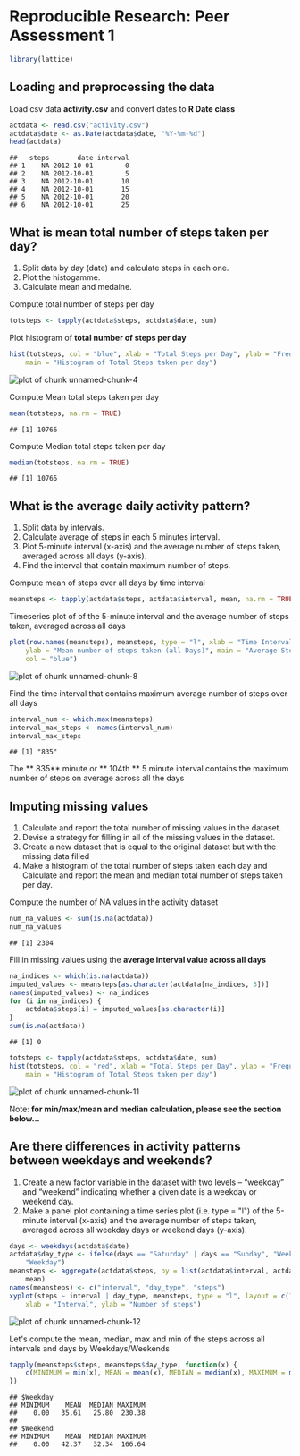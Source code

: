 # Reproducible Research: Peer Assessment 1

```r
library(lattice)
```

## Loading and preprocessing the data
Load csv data **activity.csv** and convert dates to **R Date class**  
 
```r
actdata <- read.csv("activity.csv")
actdata$date <- as.Date(actdata$date, "%Y-%m-%d")
head(actdata)
```

```
##   steps       date interval
## 1    NA 2012-10-01        0
## 2    NA 2012-10-01        5
## 3    NA 2012-10-01       10
## 4    NA 2012-10-01       15
## 5    NA 2012-10-01       20
## 6    NA 2012-10-01       25
```


## What is mean total number of steps taken per day?
1. Split data by day (date) and calculate steps in each one.
2. Plot the histogamme.
3. Calculate mean and medaine.


Compute total number of steps per day  

```r
totsteps <- tapply(actdata$steps, actdata$date, sum)
```

Plot histogram of **total number of steps per day**

```r
hist(totsteps, col = "blue", xlab = "Total Steps per Day", ylab = "Frequency", 
    main = "Histogram of Total Steps taken per day")
```

![plot of chunk unnamed-chunk-4](figure/unnamed-chunk-4.png) 

Compute Mean total steps taken per day

```r
mean(totsteps, na.rm = TRUE)
```

```
## [1] 10766
```


Compute Median total steps taken per day

```r
median(totsteps, na.rm = TRUE)
```

```
## [1] 10765
```


## What is the average daily activity pattern?
1. Split data by intervals.
2. Calculate average of steps in each 5 minutes interval.
3. Plot 5-minute interval (x-axis) and the average number of steps taken, averaged across all days (y-axis).
4. Find the interval that contain maximum number of steps. 


Compute mean of steps over all days by time interval

```r
meansteps <- tapply(actdata$steps, actdata$interval, mean, na.rm = TRUE)
```

Timeseries plot of of the 5-minute interval and the average number of steps taken, averaged across all days

```r
plot(row.names(meansteps), meansteps, type = "l", xlab = "Time Intervals (5-minute)", 
    ylab = "Mean number of steps taken (all Days)", main = "Average Steps Taken at 5 minute Intervals", 
    col = "blue")
```

![plot of chunk unnamed-chunk-8](figure/unnamed-chunk-8.png) 

Find the time interval that contains maximum average number of steps over all days

```r
interval_num <- which.max(meansteps)
interval_max_steps <- names(interval_num)
interval_max_steps
```

```
## [1] "835"
```

The ** 835** minute  or ** 104th ** 5 minute interval contains the maximum number of steps on average across all the days


## Imputing missing values

1. Calculate and report the total number of missing values in the dataset.
2. Devise a strategy for filling in all of the missing values in the dataset.
3. Create a new dataset that is equal to the original dataset but with the missing data filled
4. Make a histogram of the total number of steps taken each day and Calculate and report the mean and median total number of steps taken per day. 


Compute the number of NA values in the activity dataset

```r
num_na_values <- sum(is.na(actdata))
num_na_values
```

```
## [1] 2304
```


Fill in missing values using the **average interval value across all days**

```r
na_indices <- which(is.na(actdata))
imputed_values <- meansteps[as.character(actdata[na_indices, 3])]
names(imputed_values) <- na_indices
for (i in na_indices) {
    actdata$steps[i] = imputed_values[as.character(i)]
}
sum(is.na(actdata))
```

```
## [1] 0
```

```r
totsteps <- tapply(actdata$steps, actdata$date, sum)
hist(totsteps, col = "red", xlab = "Total Steps per Day", ylab = "Frequency", 
    main = "Histogram of Total Steps taken per day")
```

![plot of chunk unnamed-chunk-11](figure/unnamed-chunk-11.png) 

Note: **for min/max/mean and median calculation, please see the section below...**


## Are there differences in activity patterns between weekdays and weekends?
1. Create a new factor variable in the dataset with two levels – “weekday” and “weekend” indicating whether a given date is a weekday or weekend day.
2. Make a panel plot containing a time series plot (i.e. type = "l") of the 5-minute interval (x-axis) and the average number of steps taken, averaged across all weekday days or weekend days (y-axis).


```r
days <- weekdays(actdata$date)
actdata$day_type <- ifelse(days == "Saturday" | days == "Sunday", "Weekend", 
    "Weekday")
meansteps <- aggregate(actdata$steps, by = list(actdata$interval, actdata$day_type), 
    mean)
names(meansteps) <- c("interval", "day_type", "steps")
xyplot(steps ~ interval | day_type, meansteps, type = "l", layout = c(1, 2), 
    xlab = "Interval", ylab = "Number of steps")
```

![plot of chunk unnamed-chunk-12](figure/unnamed-chunk-12.png) 

Let's compute the mean, median, max and min of the steps across all intervals and days by Weekdays/Weekends

```r
tapply(meansteps$steps, meansteps$day_type, function(x) {
    c(MINIMUM = min(x), MEAN = mean(x), MEDIAN = median(x), MAXIMUM = max(x))
})
```

```
## $Weekday
## MINIMUM    MEAN  MEDIAN MAXIMUM 
##    0.00   35.61   25.80  230.38 
## 
## $Weekend
## MINIMUM    MEAN  MEDIAN MAXIMUM 
##    0.00   42.37   32.34  166.64
```

